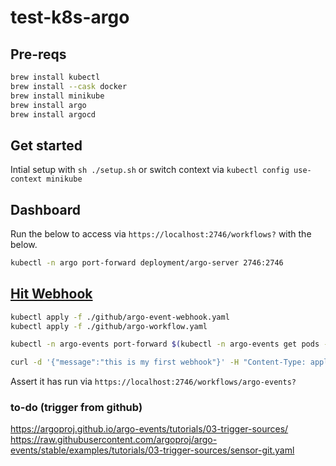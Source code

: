 # test-k8s-argo

## Pre-reqs

```sh
brew install kubectl
brew install --cask docker
brew install minikube
brew install argo
brew install argocd
```

## Get started

Intial setup with `sh ./setup.sh` or switch context via `kubectl config use-context minikube`

## Dashboard

Run the below to access via `https://localhost:2746/workflows?` with the below.

```sh
kubectl -n argo port-forward deployment/argo-server 2746:2746
```

## [Hit Webhook](https://www.youtube.com/watch?v=vbI3YqoaSpU)

```sh
kubectl apply -f ./github/argo-event-webhook.yaml
kubectl apply -f ./github/argo-workflow.yaml
```

```sh
kubectl -n argo-events port-forward $(kubectl -n argo-events get pods -l eventsource-name=webhook --field-selector=status.phase==Running -o jsonpath="{.items[0].metadata.name}") 12000:12000
```

```sh
curl -d '{"message":"this is my first webhook"}' -H "Content-Type: application/json" -X POST http://localhost:12000/github
```

Assert it has run via `https://localhost:2746/workflows/argo-events?`

### to-do (trigger from github)

https://argoproj.github.io/argo-events/tutorials/03-trigger-sources/
https://raw.githubusercontent.com/argoproj/argo-events/stable/examples/tutorials/03-trigger-sources/sensor-git.yaml
